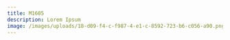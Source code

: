 ```yaml
---
title: M1605
description: Lorem Ipsum
image: /images/uploads/18-d09-f4-c-f987-4-e1-c-8592-723-b6-c056-a90.png
---
```

